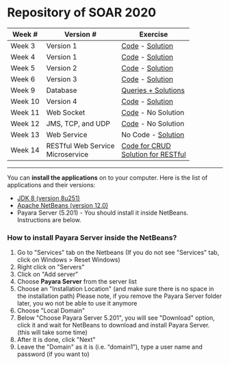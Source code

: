 # Repository of SOAR 2020

| Week # | Version # | Exercise |
|---|---|---|
| Week 3 | Version 1 | [Code](https://github.com/doplab/soar-tp/tree/master/2020/ShoppingWebsite_w3) - [Solution](https://github.com/doplab/soar-tp/tree/master/2020/ShoppingWebsite_v1) |
| Week 4 | Version 1 | [Code](https://github.com/doplab/soar-tp/tree/master/2020/ShoppingWebsite_w4) - [Solution](https://github.com/doplab/soar-tp/tree/master/2020/ShoppingWebsite_v1) |
| Week 5 | Version 2 | [Code](https://github.com/doplab/soar-tp/tree/master/2020/ShoppingWebsite_w5) - [Solution](https://github.com/doplab/soar-tp/tree/master/2020/ShoppingWebsite_v2) |
| Week 6 | Version 3 | [Code](https://github.com/doplab/soar-tp/tree/master/2020/ShoppingWebsite_w6) - [Solution](https://github.com/doplab/soar-tp/tree/master/2020/ShoppingWebsite_v3) |
| Week 9 | Database | [Queries + Solutions](https://github.com/doplab/soar-tp/blob/master/2020/ShoppingWebsite_w9/exercises.sql) |
| Week 10 | Version 4 | [Code](https://github.com/doplab/soar-tp/tree/master/2020/ShoppingWebsite_w10) - [Solution](https://github.com/doplab/soar-tp/tree/master/2020/ShoppingWebsite_v4) |
| Week 11 | Web Socket | [Code](https://github.com/doplab/soar-tp/tree/master/2020/Week_11) - No Solution |
| Week 12 | JMS, TCP, and UDP | [Code](https://github.com/doplab/soar-tp/tree/master/2020/Week_12) - No Solution |
| Week 13 | Web Service | No Code - [Solution](https://github.com/doplab/soar-tp/tree/master/2020/Week_13) |
| Week 14 | RESTful Web Service <br> Microservice| [Code for CRUD <br> Solution for RESTful](https://github.com/doplab/soar-tp/tree/master/2020/Week_14) |

---

You can **install the applications** on to your computer. Here is the list of applications and their versions:

* [JDK 8 (version 8u251)](https://www.oracle.com/java/technologies/javase/javase8u211-later-archive-downloads.html)
* [Apache NetBeans (version 12.0)](https://netbeans.apache.org/download/index.html)
* Payara Server (5.201) - You should install it inside NetBeans. Instructions are below.

### How to install Payara Server inside the NetBeans?
1. Go to "Services" tab on the Netbeans (If you do not see "Services" tab, click on Windows > Reset Windows)
2. Right click on "Servers"
3. Click on "Add server"
4. Choose **Payara Server** from the server list
5. Choose an "Installation Location" (and make sure there is no space in the installation path)
Please note, if you remove the Payara Server folder later, you wo not be able to use it anymore
6. Choose "Local Domain"
7. Below "Choose Payara Server 5.201", you will see "Download" option, click it and wait for NetBeans to download and install Payara Server. (this will take some time)
8. After it is done, click "Next"
9. Leave the "Domain" as it is (i.e. “domain1”), type a user name and password (if you want to)
